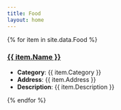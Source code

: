 ```yaml
---
title: Food
layout: home
---
```


{% for item in site.data.Food %}
<div>
   <h3>
    <a href="{{item.Website}}">{{ item.Name }}</a>
   </h3> 
   <ul>
   <li><b>Category</b>: {{ item.Category }}</li>
   <li><b>Address</b>: {{ item.Address }}</li>
   <li><b>Description</b>: {{ item.Description }}</li>
   </ul>
</div>    
{% endfor %}


